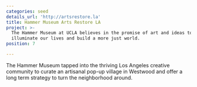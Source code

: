```yaml
---
categories: seed
details_url: 'http://artsrestore.la'
title: Hammer Museum Arts Restore LA
project: >-
  The Hammer Museum at UCLA believes in the promise of art and ideas to
  illuminate our lives and build a more just world.
position: 7

---
```


The Hammer Museum tapped into the thriving Los Angeles creative community to curate an artisanal pop-up village in Westwood and offer a long term strategy to turn the neighborhood around.
